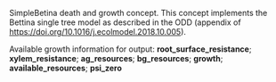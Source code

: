 

SimpleBetina death and growth concept. This concept implements the Bettina single tree model as described in the ODD (appendix of https://doi.org/10.1016/j.ecolmodel.2018.10.005).

Available growth information for output:
**root_surface_resistance**; **xylem_resistance**; **ag_resources**; **bg_resources**; **growth**; **available_resources**; **psi_zero**

